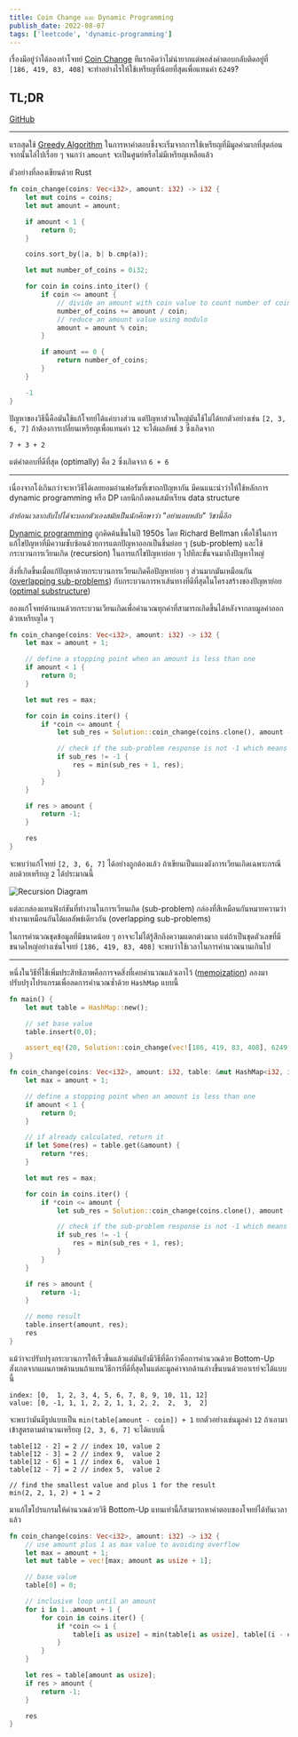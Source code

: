 ```yaml
---
title: Coin Change และ Dynamic Programming
publish_date: 2022-08-07
tags: ['leetcode', 'dynamic-programming']
---
```


เรื่องมีอยู่ว่าได้ลองทำโจทย์ [Coin Change](https://leetcode.com/problems/coin-change/) ทีแรกคิดว่าไม่น่ายากแต่พอส่งคำตอบกลับติดอยู่ที่ `[186, 419, 83, 408]` จะทำอย่างไรให้ใช้เหรียญที่น้อยที่สุดเพื่อแทนค่า `6249`?

## TL;DR

[GitHub](https://github.com/nomkhonwaan/nomkhonwaan/blob/main/leetcode/322_coin_change.rs)

---

แรกสุดใช้ [Greedy Algorithm](https://en.wikipedia.org/wiki/Greedy_algorithm) ในการหาคำตอบซึ่งจะเริ่มจากการใช้เหรียญที่มีมูลค่ามากที่สุดก่อนจากนั้นไล่ไปเรื่อย ๆ จนกว่า `amount` จะเป็นศูนย์หรือไม่มีเหรียญเหลือแล้ว 

ตัวอย่างที่ลองเขียนด้วย Rust

```rust
fn coin_change(coins: Vec<i32>, amount: i32) -> i32 {
    let mut coins = coins;
    let mut amount = amount;

    if amount < 1 {
        return 0;
    }

    coins.sort_by(|a, b| b.cmp(a));

    let mut number_of_coins = 0i32;

    for coin in coins.into_iter() {
        if coin <= amount {
            // divide an amount with coin value to count number of coins in change
            number_of_coins += amount / coin;
            // reduce an amount value using modulo
            amount = amount % coin;
        }

        if amount == 0 {
            return number_of_coins;
        }
    }

    -1
}
```

ปัญหาของวิธีนี้คือมันใช้แก้โจทย์ได้แค่บางส่วน แต่ปัญหาส่วนใหญ่มันใช้ไม่ได้ยกตัวอย่างเช่น `[2, 3, 6, 7]` ถ้าต้องการเปลี่ยนเหรียญเพื่อแทนค่า `12` จะได้ผลลัพธ์ `3` ซึ่งเกิดจาก

```
7 + 3 + 2
``` 

แต่คำตอบที่ดีที่สุด (optimally) คือ `2` ซึ่งเกิดจาก `6 + 6`

---

เนื่องจากโง่เกินกว่าจะหาวิธีได้เลยยอมอ่านฟอรัมที่เขาถกปัญหากัน มีคนแนะนำว่าให้ใช้หลักการ dynamic programming หรือ DP เลยนึกถึงตอนสมัยเรียน data structure 

_ถ้าย้อนเวลากลับไปได้จะบอกตัวเองสมัยเป็นนักศึกษาว่า "อย่าแอบหลับ" วิชานี้อีก_

[Dynamic programming](https://en.wikipedia.org/wiki/Dynamic_programming) ถูกคิดค้นขึ้นในปี 1950s โดย Richard Bellman เพื่อใช้ในการแก้ไขปัญหาที่มีความซับซ้อนด้วยการแตกปัญหาออกเป็นชิ้นย่อย ๆ (sub-problem) และใช้กระบวนการเวียนเกิด (recursion) ในการแก้ไขปัญหาย่อย ๆ ไปทีละขั้นจนมาถึงปัญหาใหญ่

สิ่งที่เกิดขึ้นเมื่อแก้ปัญหาด้วยกระบวนการเวียนเกิดคือปัญหาย่อย ๆ ส่วนมากมันเหมือนกัน ([overlapping sub-problems](https://en.wikipedia.org/wiki/Overlapping_subproblems)) กับกระบวนการหาเส้นทางที่ดีที่สุดในโครงสร้างของปัญหาย่อย  ([optimal substructure](https://en.wikipedia.org/wiki/Optimal_substructure))

ลองแก้โจทย์ด้านบนด้วยกระบวนเวียนเกิดเพื่อคำนวณทุกค่าที่สามารถเกิดขึ้นได้หลังจากลบมูลค่าออกด้วยเหรียญใด ๆ

```rust
fn coin_change(coins: Vec<i32>, amount: i32) -> i32 {
    let max = amount + 1;

    // define a stopping point when an amount is less than one
    if amount < 1 {
        return 0;
    }

    let mut res = max;

    for coin in coins.iter() {
        if *coin <= amount {
            let sub_res = Solution::coin_change(coins.clone(), amount - coin);

            // check if the sub-problem response is not -1 which means there is no result
            if sub_res != -1 {
                res = min(sub_res + 1, res);
            }
        }
    }

    if res > amount {
        return -1;
    }

    res
}
```

จะพบว่าแก้โจทย์​ `[2, 3, 6, 7]` ได้อย่างถูกต้องแล้ว ถ้าเขียนเป็นแผงผังการเวียนเกิดเฉพาะกรณีลบด้วยเหรียญ `2` ได้ประมาณนี้

![Recursion Diagram](https://img.pic.in.th/Dynamic-Programming-Recursion-2.png)

แต่ละกล่องแทนฟังก์ชันที่ทำงานในการเวียนเกิด (sub-problem) กล่องที่สีเหมือนกันหมายความว่าทำงานเหมือนกันได้ผลลัพธ์เดียวกัน (overlapping sub-problems) 

ในการคำนวณชุดข้อมูลที่มีขนาดน้อย ๆ อาจจะไม่ได้รู้สึกถึงความแตกต่างมาก แต่ถ้าเป็นชุดตัวเลขที่มีขนาดใหญ่อย่างเช่นโจทย์ `[186, 419, 83, 408]` จะพบว่าใช้เวลาในการคำนวณนานเกินไป

---

หนึ่งในวิธีที่ใช้เพิ่มประสิทธิภาพคือการจดสิ่งที่เคยคำนวณแล้วเอาไว้ ([memoization](https://en.wikipedia.org/wiki/Memoization)) ลองมาปรับปรุงโปรแกรมเพื่อลดการคำนวณซ้ำด้วย `HashMap` แบบนี้

```rust
fn main() {
    let mut table = HashMap::new();

    // set base value
    table.insert(0,0);

    assert_eq!(20, Solution::coin_change(vec![186, 419, 83, 408], 6249, &mut table));
}

fn coin_change(coins: Vec<i32>, amount: i32, table: &mut HashMap<i32, i32>) -> i32 {
    let max = amount + 1;

    // define a stopping point when an amount is less than one
    if amount < 1 {
        return 0;
    }

    // if already calculated, return it
    if let Some(res) = table.get(&amount) {
        return *res;
    }

    let mut res = max;

    for coin in coins.iter() {
        if *coin <= amount {
            let sub_res = Solution::coin_change(coins.clone(), amount - coin, table);

            // check if the sub-problem response is not -1 which means there is no result
            if sub_res != -1 {
                res = min(sub_res + 1, res);
            }
        }
    }

    if res > amount {
        return -1;
    }

    // memo result
    table.insert(amount, res);
    res
}
```

แม้ว่าจะปรับปรุงกระบวนการให้เร็วขึ้นแล้วแต่มันยังมีวิธีที่ดีกว่าคือการคำนวณด้วย Bottom-Up สังเกตจากแผนภาพด้านบนถ้าแทนวิธีการที่ดีที่สุดในแต่ละมูลค่าจากด้านล่างขึ้นบนด้วยอาเรย์จะได้แบบนี้

```
index: [0,  1, 2, 3, 4, 5, 6, 7, 8, 9, 10, 11, 12]
value: [0, -1, 1, 1, 2, 2, 1, 1, 2, 2,  2,  3,  2]
```

จะพบว่ามันมีรูปแบบเป็น `min(table[amount - coin]) + 1` ยกตัวอย่างเช่นมูลค่า `12` ถ้าเอามาเข้าสูตรตามตำนวนเหรียญ `[2, 3, 6, 7]` จะได้แบบนี้

```
table[12 - 2] = 2 // index 10, value 2
table[12 - 3] = 2 // index 9,  value 2
table[12 - 6] = 1 // index 6,  value 1
table[12 - 7] = 2 // index 5,  value 2

// find the smallest value and plus 1 for the result
min(2, 2, 1, 2) + 1 = 2
```

มาแก้ไขโปรแกรมให้คำนวณด้วยวิธี Bottom-Up แทนเท่านี้ก็สามารถหาคำตอบของโจทย์ได้ทันเวลาแล้ว

```rust
fn coin_change(coins: Vec<i32>, amount: i32) -> i32 {
    // use amount plus 1 as max value to avoiding overflow
    let max = amount + 1;
    let mut table = vec![max; amount as usize + 1];

    // base value 
    table[0] = 0;

    // inclusive loop until an amount
    for i in 1..amount + 1 {
        for coin in coins.iter() {
            if *coin <= i {
                table[i as usize] = min(table[i as usize], table[(i - coin) as usize] + 1);
            }
        }
    }

    let res = table[amount as usize];
    if res > amount {
        return -1;
    }

    res
}
```